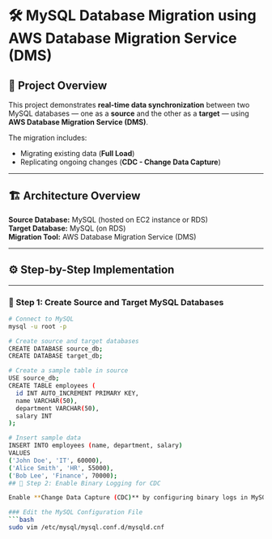 # 🛠️ MySQL Database Migration using AWS Database Migration Service (DMS)

## 📘 Project Overview
This project demonstrates **real-time data synchronization** between two MySQL databases — one as a **source** and the other as a **target** — using **AWS Database Migration Service (DMS)**.  

The migration includes:
- Migrating existing data (**Full Load**)
- Replicating ongoing changes (**CDC - Change Data Capture**)

---

## 🏗️ Architecture Overview

**Source Database:** MySQL (hosted on EC2 instance or RDS)  
**Target Database:** MySQL (on RDS)  
**Migration Tool:** AWS Database Migration Service (DMS)

---

## ⚙️ Step-by-Step Implementation

---

### 🧩 Step 1: Create Source and Target MySQL Databases

```bash
# Connect to MySQL
mysql -u root -p

# Create source and target databases
CREATE DATABASE source_db;
CREATE DATABASE target_db;

# Create a sample table in source
USE source_db;
CREATE TABLE employees (
  id INT AUTO_INCREMENT PRIMARY KEY,
  name VARCHAR(50),
  department VARCHAR(50),
  salary INT
);

# Insert sample data
INSERT INTO employees (name, department, salary)
VALUES
('John Doe', 'IT', 60000),
('Alice Smith', 'HR', 55000),
('Bob Lee', 'Finance', 70000);
## 🧠 Step 2: Enable Binary Logging for CDC

Enable **Change Data Capture (CDC)** by configuring binary logs in MySQL on the **source EC2 instance**.

### Edit the MySQL Configuration File
```bash
sudo vim /etc/mysql/mysql.conf.d/mysqld.cnf
